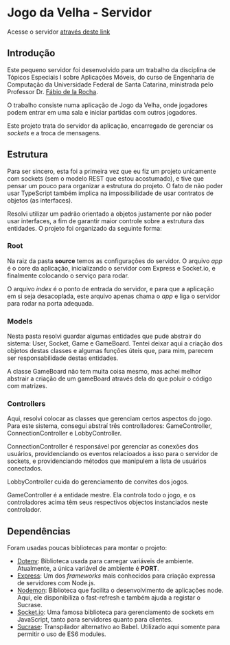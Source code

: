 # Jogo da Velha - Servidor

Acesse o servidor [através deste link](https://jogo-da-velha-server.herokuapp.com)

## Introdução

Este pequeno servidor foi desenvolvido para um trabalho da disciplina de Tópicos Especiais I sobre Aplicações Móveis, do curso de Engenharia de Computação da Universidade Federal de Santa Catarina, ministrada pelo Professor Dr. [Fábio de la Rocha](https://github.com/fabiorochaufsc/).

O trabalho consiste numa aplicação de Jogo da Velha, onde jogadores podem entrar em uma sala e iniciar partidas com outros jogadores.

Este projeto trata do servidor da aplicação, encarregado de gerenciar os _sockets_ e a troca de mensagens.

## Estrutura

Para ser sincero, esta foi a primeira vez que eu fiz um projeto unicamente com sockets (sem o modelo REST que estou acostumado), e tive que pensar um pouco para organizar a estrutura do projeto. O fato de não poder usar TypeScript também implica na impossibilidade de usar contratos de objetos (as interfaces).

Resolvi utilizar um padrão orientado a objetos justamente por não poder usar interfaces, a fim de garantir maior controle sobre a estrutura das entidades. O projeto foi organizado da seguinte forma:

### Root

Na raiz da pasta **source** temos as configurações do servidor. O arquivo _app_ é o core da aplicação, inicializando o servidor com Express e Socket.io, e finalmente colocando o serviço para rodar.

O arquivo _index_ é o ponto de entrada do servidor, e para que a aplicação em si seja desacoplada, este arquivo apenas chama o _app_ e liga o servidor para rodar na porta adequada.

### Models

Nesta pasta resolvi guardar algumas entidades que pude abstrair do sistema: User, Socket, Game e GameBoard. Tentei deixar aqui a criação dos objetos destas classes e algumas funções úteis que, para mim, parecem ser responsabilidade destas entidades.

A classe GameBoard não tem muita coisa mesmo, mas achei melhor abstrair a criação de um gameBoard através dela do que poluir o código com matrizes.

### Controllers

Aqui, resolvi colocar as classes que gerenciam certos aspectos do jogo. Para este sistema, consegui abstraí três controlladores: GameController, ConnectionController e LobbyController.

ConnectionController é responsável por gerenciar as conexões dos usuários, providenciando os eventos relacioados a isso para o servidor de sockets, e providenciando métodos que manipulem a lista de usuários conectados.

LobbyController cuida do gerenciamento de convites dos jogos.

GameController é a entidade mestre. Ela controla todo o jogo, e os controladores acima têm seus respectivos objectos instanciados neste controlador.

## Dependências

Foram usadas poucas bibliotecas para montar o projeto:

- [Dotenv](https://www.npmjs.com/package/dotenv): Biblioteca usada para carregar variáveis de ambiente. Atualmente, a única variável de ambiente é **PORT**.
- [Express](https://expressjs.com/pt-br/): Um dos _frameworks_ mais conhecidos para criação expressa de servidores com Node.js.
- [Nodemon](https://www.npmjs.com/package/nodemon): Biblioteca que facilita o desenvolvimento de aplicações node. Aqui, ele disponibiliza o fast-refresh e também ajuda a registar o Sucrase.
- [Socket.io](https://socket.io/): Uma famosa biblioteca para gerenciamento de sockets em JavaScript, tanto para servidores quanto para clientes.
- [Sucrase](https://github.com/alangpierce/sucrase): Transpilador alternativo ao Babel. Utilizado aqui somente para permitir o uso de ES6 modules.
